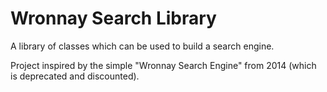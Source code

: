 # Wronnay Search Library
A library of classes which can be used to build a search engine.

Project inspired by the simple "Wronnay Search Engine" from 2014 (which is deprecated and discounted).
